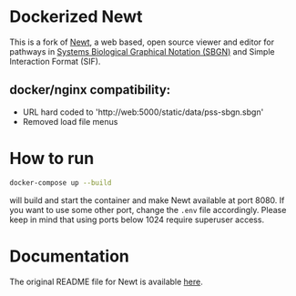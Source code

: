 # Dockerized Newt

This is a fork of [Newt](https://github.com/iVis-at-Bilkent/newt), a web based, open source viewer and editor for pathways in [Systems Biological Graphical Notation (SBGN)](https://sbgn.github.io/) and Simple Interaction Format (SIF).


## docker/nginx compatibility:
- URL hard coded to 'http://web:5000/static/data/pss-sbgn.sbgn'
- Removed load file menus


# How to run

```bash
docker-compose up --build
```
will build and start the container and make Newt available at port 8080. If you want to use some other port, change the `.env` file accordingly. Please keep in mind that using ports below 1024 require superuser access.


# Documentation

The original README file for Newt is available [here](https://github.com/iVis-at-Bilkent/newt/blob/master/README.md).
